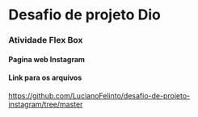# Desafio de projeto Dio

### Atividade Flex Box

#### Pagina web Instagram

#### Link para os arquivos
<https://github.com/LucianoFelinto/desafio-de-projeto-instagram/tree/master>

